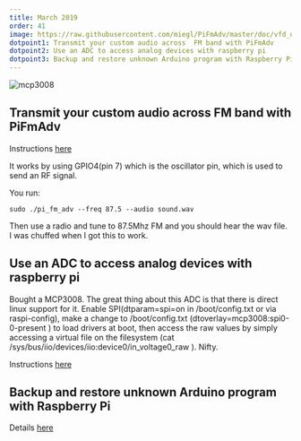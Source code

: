 ```yaml
---
title: March 2019
order: 41
image: https://raw.githubusercontent.com/miegl/PiFmAdv/master/doc/vfd_display.jpg
dotpoint1: Transmit your custom audio across  FM band with PiFmAdv
dotpoint2: Use an ADC to access analog devices with raspberry pi
dotpoint3: Backup and restore unknown Arduino program with Raspberry Pi
---
```

![mcp3008](https://cdn-learn.adafruit.com/assets/assets/000/030/456/medium640/sensors_raspberry_pi_mcp3008pin.gif?1455010861)

## Transmit your custom audio across  FM band with PiFmAdv 

Instructions [here](https://github.com/miegl/PiFmAdv)

It works by using GPIO4(pin 7) which is the oscillator pin, which is used to send an RF signal.

You run:

```
sudo ./pi_fm_adv --freq 87.5 --audio sound.wav
```

Then use a radio and tune to 87.5Mhz FM and you should hear the wav file. I was chuffed when I got this to work.

## Use an ADC to access analog devices with raspberry pi
Bought a MCP3008. The great thing about this ADC is that there is direct linux support for it.
Enable SPI(dtparam=spi=on in /boot/config.txt or via raspi-config), make a change to /boot/config.txt (dtoverlay=mcp3008:spi0-0-present
) to load drivers at boot, then access the raw values by simply accessing a virtual file on the filesystem (cat /sys/bus/iio/devices/iio\:device0/in_voltage0_raw
). Nifty.

Instructions [here](https://jumpnowtek.com/rpi/Using-mcp3008-ADCs-with-Raspberry-Pis.html) 


## Backup and restore unknown Arduino program with Raspberry Pi

Details [here](https://raspberrypisig.github.io/blog/arduino/2019/03/16/reading-program-from-arduino/)
